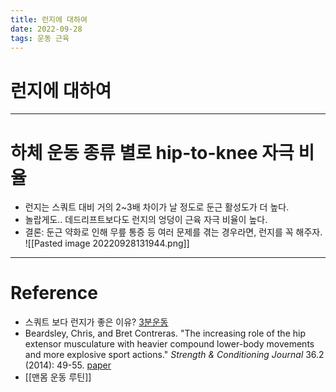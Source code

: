 ```yaml
---
title: 런지에 대하여
date: 2022-09-28
tags: 운동 근육
---
```


# 런지에 대하여

---

# 하체 운동 종류 별로 hip-to-knee 자극 비율
- 런지는 스쿼트 대비 거의 2~3배 차이가 날 정도로 둔근 활성도가 더 높다.
- 놀랍게도.. 데드리프트보다도 런지의 엉덩이 근육 자극 비율이 높다.
- 결론: 둔근 약화로 인해 무릎 통증 등 여러 문제를 겪는 경우라면, 런지를 꼭 해주자.
![[Pasted image 20220928131944.png]]



---
# Reference

- 스쿼트 보다 런지가 좋은 이유? [3분운동](https://youtu.be/uhg4C7xokmk)
- Beardsley, Chris, and Bret Contreras. "The increasing role of the hip extensor musculature with heavier compound lower-body movements and more explosive sport actions." _Strength & Conditioning Journal_ 36.2 (2014): 49-55. [paper](https://bretcontreras.com/wp-content/uploads/The-Increasing-Role-of-the-Hip-Extensor-Musculature-With-Heavier-Compound-Lower-Body-Movements-and-More-Explosive-Sport-Actions.pdf)
- [[맨몸 운동 루틴]]